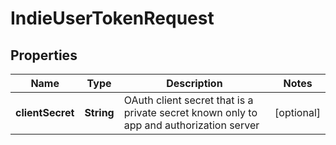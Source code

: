 # IndieUserTokenRequest

## Properties
Name | Type | Description | Notes
------------ | ------------- | ------------- | -------------
**clientSecret** | **String** | OAuth client secret that is a private secret known only to app and authorization server |  [optional]
